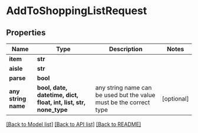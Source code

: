 # AddToShoppingListRequest



## Properties
Name | Type | Description | Notes
------------ | ------------- | ------------- | -------------
**item** | **str** |  | 
**aisle** | **str** |  | 
**parse** | **bool** |  | 
**any string name** | **bool, date, datetime, dict, float, int, list, str, none_type** | any string name can be used but the value must be the correct type | [optional]

[[Back to Model list]](../README.md#documentation-for-models) [[Back to API list]](../README.md#documentation-for-api-endpoints) [[Back to README]](../README.md)



